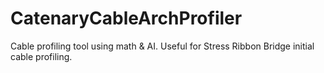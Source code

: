 # CatenaryCableArchProfiler
Cable profiling tool using math &amp; AI. Useful for Stress Ribbon Bridge initial cable profiling.
